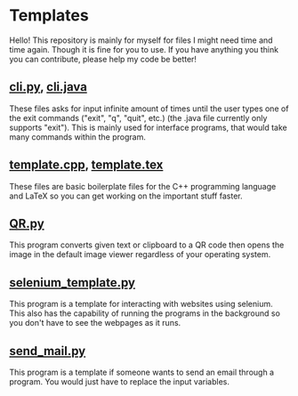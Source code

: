 # Templates

Hello! This repository is mainly for myself for files I might need time and time again. Though it is fine for you to use. If you have anything you think you can contribute, please help my code be better!

## <a href="https://github.com/hussein-esmail7/templates/blob/master/cli.py">cli.py</a>, <a href="https://github.com/hussein-esmail7/templates/blob/master/cli.java">cli.java</a>
These files asks for input infinite amount of times until the user types one of the exit commands ("exit", "q", "quit", etc.) (the .java file currently only supports "exit"). This is mainly used for interface programs, that would take many commands within the program. 

## <a href="https://github.com/hussein-esmail7/templates/blob/master/template.cpp">template.cpp</a>, <a href="https://github.com/hussein-esmail7/templates/blob/master/template.tex">template.tex</a>
These files are basic boilerplate files for the C++ programming language and LaTeX so you can get working on the important stuff faster.

## <a href="https://github.com/hussein-esmail7/templates/blob/master/WR.py">QR.py</a>
This program converts given text or clipboard to a QR code then opens the image in the default image viewer regardless of your operating system.
    
## <a href="https://github.com/hussein-esmail7/templates/blob/master/selenium_template.py">selenium_template.py</a>
This program is a template for interacting with websites using selenium. This also has the capability of running the programs in the background so you don't have to see the webpages as it runs.

## <a href="https://github.com/hussein-esmail7/templates/blob/master/send_mail.py">send_mail.py</a>
This program is a template if someone wants to send an email through a program. You would just have to replace the input variables.
